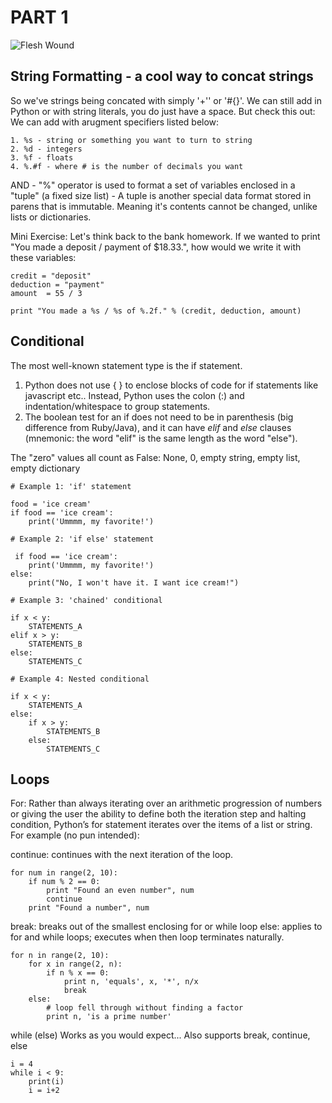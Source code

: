 # PART 1

![Flesh Wound](http://images6.fanpop.com/image/photos/35300000/Monty-Python-and-the-Holy-Grail-Inspired-Quote-Poster-monty-python-and-the-holy-grail-35315673-551-849.jpg)

## String Formatting - a cool way to concat strings
So we've strings being concated with simply '+'' or '#{}'. 
We can still add in Python or with string literals, you do just have a space. But check this out:
We can add with arugment specifiers listed below:

	1. %s - string or something you want to turn to string
	2. %d - integers
	3. %f - floats
	4. %.#f - where # is the number of decimals you want

AND - "%" operator is used to format a set of variables enclosed in a "tuple" (a fixed size list)
	- A tuple is another special data format stored in parens that is immutable. Meaning it's contents cannot be changed, unlike lists or dictionaries.

Mini Exercise:
Let's think back to the bank homework. If we wanted to print "You made a deposit / payment of $18.33.", how would we write it with these variables:
```
credit = "deposit" 
deduction = "payment" 
amount  = 55 / 3

print "You made a %s / %s of %.2f." % (credit, deduction, amount)
```

## Conditional

The most well-known statement type is the if statement.

1. Python does not use { } to enclose blocks of code for if statements like javascript etc.. Instead, Python uses the colon (:) and indentation/whitespace to group statements. 
2. The boolean test for an if does not need to be in parenthesis (big difference from Ruby/Java), and it can have *elif* and *else* clauses (mnemonic: the word "elif" is the same length as the word "else").
 
The "zero" values all count as False: None, 0, empty string, empty list, empty dictionary

```
# Example 1: 'if' statement

food = 'ice cream'
if food == 'ice cream':
    print('Ummmm, my favorite!')

# Example 2: 'if else' statement

 if food == 'ice cream':
    print('Ummmm, my favorite!')
else:
    print("No, I won't have it. I want ice cream!")   
```
```
# Example 3: 'chained' conditional

if x < y:
    STATEMENTS_A
elif x > y:
    STATEMENTS_B
else:
    STATEMENTS_C

# Example 4: Nested conditional

if x < y:
    STATEMENTS_A
else:
    if x > y:
        STATEMENTS_B
    else:
        STATEMENTS_C
```

## Loops

For:
Rather than always iterating over an arithmetic progression of numbers or giving the user the ability to define both the iteration step and halting condition, Python’s for statement iterates over the items of a list or string.  For example (no pun intended):

continue:  continues with the next iteration of the loop.

```
for num in range(2, 10):
    if num % 2 == 0:
        print "Found an even number", num
        continue
    print "Found a number", num
```

break:  breaks out of the smallest enclosing for or while loop
else:  applies to for and while loops; executes when then loop terminates naturally.

```
for n in range(2, 10):
    for x in range(2, n):
        if n % x == 0:
            print n, 'equals', x, '*', n/x
            break
    else:
        # loop fell through without finding a factor
        print n, 'is a prime number'
```


while (else)
 Works as you would expect... Also supports break, continue, else

```
i = 4 
while i < 9: 
    print(i)
    i = i+2
```

